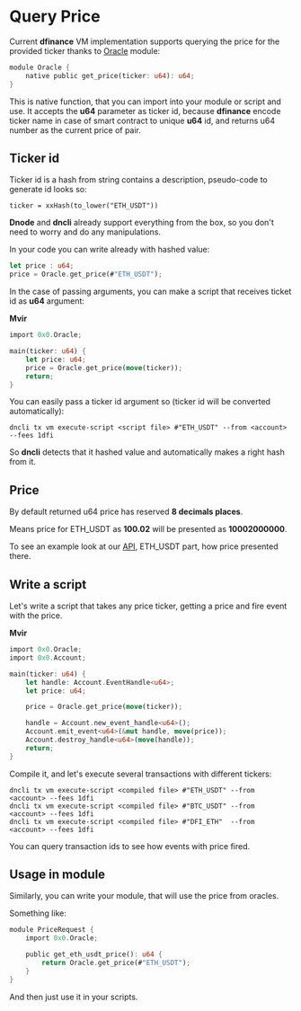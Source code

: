# Query Price

Current **dfinance** VM implementation supports querying the price for the provided ticker thanks to [Oracle](https://github.com/dfinance/dvm/blob/master/lang/stdlib/oracle.mvir) module:

```rust
module Oracle {
    native public get_price(ticker: u64): u64;
}
```

This is native function, that you can import into your module or script and use. It accepts the **u64** parameter as ticker id, because **dfinance** encode ticker name in case of smart contract to unique **u64** id, and returns u64 number as the current price of pair.

## Ticker id

Ticker id is a hash from string contains a description, pseudo-code to generate id looks so:

```text
ticker = xxHash(to_lower("ETH_USDT"))
```

**Dnode** and **dncli** already support everything from the box, so you don't need to worry and do any manipulations.

In your code you can write already with hashed value:

```rust
let price : u64;
price = Oracle.get_price(#"ETH_USDT");
```

In the case of passing arguments, you can make a script that receives ticket id as **u64** argument:

**Mvir**

```rust
import 0x0.Oracle;

main(ticker: u64) {
    let price: u64;
    price = Oracle.get_price(move(ticker));
    return; 
}
```

You can easily pass a ticker id argument so \(ticker id will be converted automatically\):

```text
dncli tx vm execute-script <script file> #"ETH_USDT" --from <account> --fees 1dfi
```

So **dncli** detects that it hashed value and automatically makes a right hash from it.

## Price

By default returned u64 price has reserved **8 decimals places**.

Means price for ETH\_USDT as **100.02** will be presented as **10002000000**.

To see an example look at our [API](https://rest.testnet.dfinance.co/oracle/currentprice/eth_usdt), ETH\_USDT part, how price presented there.

## Write a script

Let's write a script that takes any price ticker, getting a price and fire event with the price.

**Mvir**

```rust
import 0x0.Oracle;
import 0x0.Account;

main(ticker: u64) {
    let handle: Account.EventHandle<u64>;
    let price: u64;

    price = Oracle.get_price(move(ticker));

    handle = Account.new_event_handle<u64>();
    Account.emit_event<u64>(&mut handle, move(price));
    Account.destroy_handle<u64>(move(handle));
    return;
}
```

Compile it, and let's execute several transactions with different tickers:

```text
dncli tx vm execute-script <compiled file> #"ETH_USDT" --from <account> --fees 1dfi
dncli tx vm execute-script <compiled file> #"BTC_USDT" --from <account> --fees 1dfi
dncli tx vm execute-script <compiled file> #"DFI_ETH"  --from <account> --fees 1dfi
```

You can query transaction ids to see how events with price fired.

## Usage in module

Similarly, you can write your module, that will use the price from oracles.

Something like:

```rust
module PriceRequest {
    import 0x0.Oracle;

    public get_eth_usdt_price(): u64 {
        return Oracle.get_price(#"ETH_USDT");
    }
}
```

And then just use it in your scripts.

